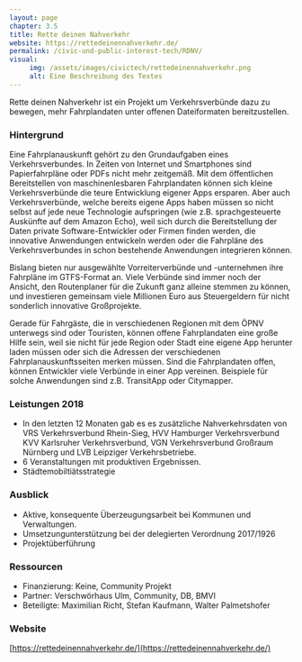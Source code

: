 ```yaml
---
layout: page
chapter: 3.5
title: Rette deinen Nahverkehr
website: https://rettedeinennahverkehr.de/
permalink: /civic-und-public-interest-tech/RDNV/
visual:
     img: /assets/images/civictech/rettedeinennahverkehr.png
     alt: Eine Beschreibung des Textes
---
```



Rette deinen Nahverkehr ist ein Projekt um Verkehrsverbünde dazu zu bewegen, mehr Fahrplandaten unter offenen Dateiformaten bereitzustellen.

### Hintergrund

Eine Fahrplanauskunft gehört zu den Grundaufgaben eines Verkehrsverbundes. In Zeiten von Internet und Smartphones sind Papierfahrpläne oder PDFs nicht mehr zeitgemäß. Mit dem öffentlichen Bereitstellen von maschinenlesbaren Fahrplandaten können sich kleine Verkehrsverbünde die teure Entwicklung eigener Apps ersparen. Aber auch Verkehrsverbünde, welche bereits eigene Apps haben müssen so nicht selbst auf jede neue Technologie aufspringen (wie z.B. sprachgesteuerte Auskünfte auf dem Amazon Echo), weil sich durch die Bereitstellung der Daten private Software-Entwickler oder Firmen finden werden, die innovative Anwendungen entwickeln werden oder die Fahrpläne des Verkehrsverbundes in schon bestehende Anwendungen integrieren können.

Bislang bieten nur ausgewählte Vorreiterverbünde und -unternehmen ihre Fahrpläne im GTFS-Format an. Viele Verbünde sind immer noch der Ansicht, den Routenplaner für die Zukunft ganz alleine stemmen zu können, und investieren gemeinsam viele Millionen Euro aus Steuergeldern für nicht sonderlich innovative Großprojekte. 

Gerade für Fahrgäste, die in verschiedenen Regionen mit dem ÖPNV unterwegs sind oder Touristen, können offene Fahrplandaten eine große Hilfe sein, weil sie nicht für jede Region oder Stadt eine eigene App herunter laden müssen oder sich die Adressen der verschiedenen Fahrplanauskunftsseiten merken müssen. Sind die Fahrplandaten offen, können Entwickler viele Verbünde in einer App vereinen. Beispiele für solche Anwendungen sind z.B. TransitApp oder Citymapper.


### Leistungen 2018

* In den letzten 12 Monaten gab es es zusätzliche Nahverkehrsdaten von VRS Verkehrsverbund Rhein-Sieg, HVV Hamburger Verkehrsverbund
KVV Karlsruher Verkehrsverbund, VGN Verkehrsverbund Großraum Nürnberg und LVB Leipziger Verkehrsbetriebe.
* 6 Veranstaltungen mit produktiven Ergebnissen.
* Städtemobiltiätsstrategie

### Ausblick

* Aktive, konsequente Überzeugungsarbeit bei Kommunen und Verwaltungen.
* Umsetzungunterstützung bei der delegierten Verordnung 2017/1926
* Projektüberführung

### Ressourcen

* Finanzierung: Keine, Community Projekt
* Partner: Verschwörhaus Ulm, Community, DB, BMVI
* Beteiligte: Maximilian Richt, Stefan Kaufmann, Walter Palmetshofer


### Website

[https://rettedeinennahverkehr.de/](https://rettedeinennahverkehr.de/)